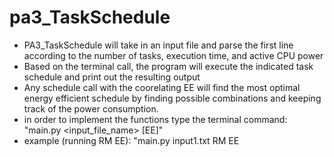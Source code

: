 # pa3_TaskSchedule
- PA3_TaskSchedule will take in an input file and parse the first line according to the number of tasks, execution time, and active CPU power
- Based on the terminal call, the program will execute the indicated task schedule and print out the resulting output
- Any schedule call with the coorelating EE will find the most optimal energy efficient schedule by finding possible combinations and keeping track of the power consumption.
- in order to implement the functions type the terminal command: "main.py <input_file_name> <EDF or RM> [EE]"
- example (running RM EE): "main.py input1.txt RM EE